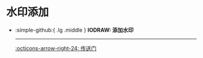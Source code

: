 # 水印添加

<div class="grid cards" markdown>

-   :simple-github:{ .lg .middle } __IODRAW: 添加水印__

    ---

    [:octicons-arrow-right-24: <a href="https://www.iodraw.com/tool/watermark" target="_blank"> 传送门 </a>](#)



</div>